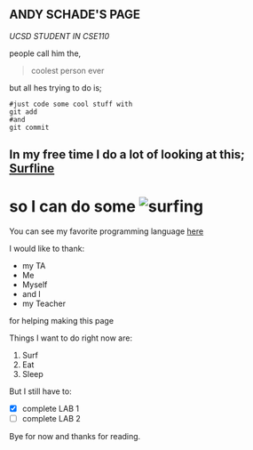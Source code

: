 ## ANDY SCHADE'S PAGE

*UCSD STUDENT IN CSE110*

people call him the,
>coolest person ever

but all hes trying to do is;

```
#just code some cool stuff with
git add
#and
git commit
```

## In my free time I do a lot of looking at this; [Surfline](https://www.surfline.com/)
# so I can do some ![surfing](https://mediap.flypgs.com/awh/1356/773//files/Ekstrem_Sporlar/surf-nedir.jpg)

You can see my favorite programming language [here](GitHub-Pages/../README.md)

I would like to thank:
- my TA
- Me
- Myself
- and I
- my Teacher
  
for helping making this page

Things I want to do right now are:

1. Surf
2. Eat
3. Sleep

But I still have to:

- [x] complete LAB 1
- [ ] complete LAB 2

Bye for now and thanks for reading.
